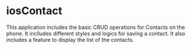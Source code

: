 # iosContact
This application includes the basic CRUD operations for Contacts on the phone.
It inclludes different styles and logics for saving a contact.
It also includes a feature to display the list of the contacts.
